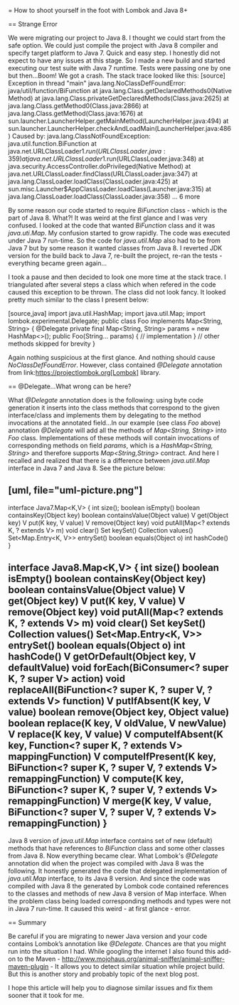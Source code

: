 
= How to shoot yourself in the foot with Lombok and Java 8+

== Strange Error

We were migrating our project to Java 8. I thought we could start from the safe option. We could just compile the project with Java 8 compiler and specify target platform to Java 7. Quick and easy step. I honestly did not expect to have any issues at this stage. So I made a new build and started executing our test suite with Java 7 runtime. 
Tests were passing one by one but then…Boom! We got a crash. 
The stack trace looked like this:
[source]
Exception in thread "main" java.lang.NoClassDefFoundError: java/util/function/BiFunction
        at java.lang.Class.getDeclaredMethods0(Native Method)
        at java.lang.Class.privateGetDeclaredMethods(Class.java:2625)
        at java.lang.Class.getMethod0(Class.java:2866)
        at java.lang.Class.getMethod(Class.java:1676)
        at sun.launcher.LauncherHelper.getMainMethod(LauncherHelper.java:494)
        at sun.launcher.LauncherHelper.checkAndLoadMain(LauncherHelper.java:486)
Caused by: java.lang.ClassNotFoundException: java.util.function.BiFunction
        at java.net.URLClassLoader$1.run(URLClassLoader.java:359)
        at java.net.URLClassLoader$1.run(URLClassLoader.java:348)
        at java.security.AccessController.doPrivileged(Native Method)
        at java.net.URLClassLoader.findClass(URLClassLoader.java:347)
        at java.lang.ClassLoader.loadClass(ClassLoader.java:425)
        at sun.misc.Launcher$AppClassLoader.loadClass(Launcher.java:315)
        at java.lang.ClassLoader.loadClass(ClassLoader.java:358)
        ... 6 more

By some reason our code started to require _BiFunction_ class - which is the part of Java 8.
What?! It was weird at the first glance and I was very confused. I looked at the code that wanted _BiFunction_ class and it was _java.uti.Map_. 
My confusion started to grow rapidly. The code was executed under Java 7 run-time. So the code for _java.util.Map_ also had to be from Java 7 but by some reason it wanted classes from Java 8. I reverted JDK version for the build back to Java 7, re-built the project, re-ran the tests - everything became green again…

I took a pause and then decided to look one more time at the stack trace. 
I triangulated after several steps a class which when refered in the code caused this exception to be thrown. The class did not look fancy. It looked pretty much similar to the class I present below: 

[source,java]
import java.util.HashMap;
import java.util.Map; 
import lombok.experimental.Delegate;
public class Foo implements Map<String, String> {
   @Delegate
   private final Map<String, String> params = new HashMap<>();
   public Foo(String... params) {
      // implementation
   }
   // other methods skipped for brevity
}

Again nothing suspicious at the first glance. And nothing should cause _NoClassDefFoundError_. However, class contained _@Delegate_ annotation from link:https://projectlombok.org[Lombok] library. 

== @Delegate…What wrong can be here? 

What _@Delegate_ annotation does is the following: using byte code generation it inserts into the class methods that correspond to the given interface/class and implements them by delegating to the method invocations at the annotated field…In our example (see class _Foo_ above) annotation _@Delegate_ will add all the methods of _Map<String, String>_ into _Foo_ class. Implementations of these methods will contain invocations of corresponding methods on field _params_, which is a _HashMap<String, String>_ and therefore supports _Map<String,String>_ contract. And here I recalled and realized that there is a difference between _java.util.Map_ interface in Java 7 and Java 8. See the picture below:

[uml, file="uml-picture.png"]
--
interface Java7.Map<K,V> {
    int size();
    boolean isEmpty()
    boolean containsKey(Object key)
    boolean containsValue(Object value)
    V get(Object key)
    V put(K key, V value)
    V remove(Object key)
    void putAll(Map<? extends K, ? extends V> m)
    void clear()
    Set<K> keySet()
    Collection<V> values()
    Set<Map.Entry<K, V>> entrySet()
    boolean equals(Object o)
    int hashCode()
}

interface Java8.Map<K,V> {
    int size()
    boolean isEmpty()
    boolean containsKey(Object key)
    boolean containsValue(Object value)
    V get(Object key)
    V put(K key, V value)
    V remove(Object key)
    void putAll(Map<? extends K, ? extends V> m)
    void clear()
    Set<K> keySet()
    Collection<V> values()
    Set<Map.Entry<K, V>> entrySet()
    boolean equals(Object o)
    int hashCode()
    V getOrDefault(Object key, V defaultValue) 
    void forEach(BiConsumer<? super K, ? super V> action) 
    void replaceAll(BiFunction<? super K, ? super V, ? extends V> function) 
    V putIfAbsent(K key, V value) 
    boolean remove(Object key, Object value) 
    boolean replace(K key, V oldValue, V newValue) 
    V replace(K key, V value) 
    V computeIfAbsent(K key, Function<? super K, ? extends V> mappingFunction) 
    V computeIfPresent(K key, BiFunction<? super K, ? super V, ? extends V> remappingFunction) 
    V compute(K key, BiFunction<? super K, ? super V, ? extends V> remappingFunction)
    V merge(K key, V value, BiFunction<? super V, ? super V, ? extends V> remappingFunction) 
}
--

Java 8 version of _java.util.Map_ interface contains set of new (default) methods that have references to _BiFunction_ class and some other classes from Java 8.
Now everything became clear. What Lombok's _@Delegate_ annotation did when the project was compiled with Java 8 was the following. It honestly generated the code that delegated implementation of _java.util.Map_ interface, to its Java 8 version. And since the code was compiled with Java 8 the generated by Lombok code contained references to the classes and methods of new Java 8 version of Map interface. When the problem class being loaded corresponding methods and types were not in Java 7 run-time. It caused this weird - at first glance - error. 

== Summary

Be careful if you are migrating to newer Java version and your code contains Lombok’s annotation like _@Delegate_. Chances are that you might run into the situation I had. While googling the internet I also found this add-on to the Maven - http://www.mojohaus.org/animal-sniffer/animal-sniffer-maven-plugin -
It allows you to detect similar situation while project build. But this is another story and probably topic of the next blog post.

I hope this article will help you to diagnose similar issues and fix them sooner that it took for me.